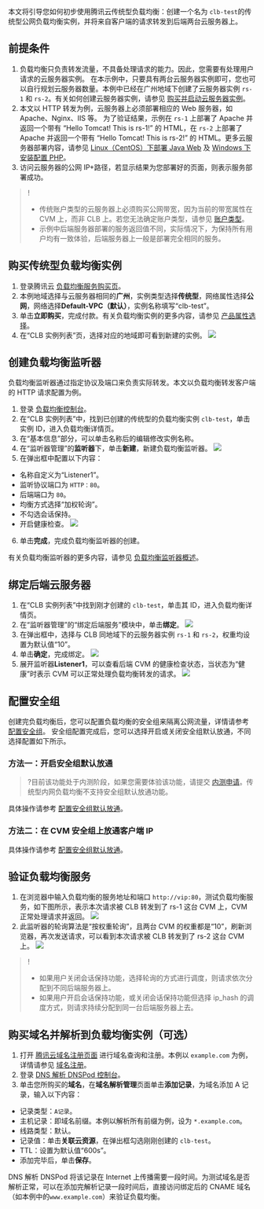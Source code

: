 本文将引导您如何初步使用腾讯云传统型负载均衡：创建一个名为 `clb-test`的传统型公网负载均衡实例，并将来自客户端的请求转发到后端两台云服务器上。

## 前提条件
1. 负载均衡只负责转发流量，不具备处理请求的能力。因此，您需要有处理用户请求的云服务器实例。
在本示例中，只要具有两台云服务器实例即可，您也可以自行规划云服务器数量。本例中已经在广州地域下创建了云服务器实例 `rs-1` 和 `rs-2`。有关如何创建云服务器实例，请参见 [购买并启动云服务器实例](https://cloud.tencent.com/document/product/213/4855)。
2. 本文以 HTTP 转发为例，云服务器上必须部署相应的 Web 服务器，如 Apache、Nginx、IIS 等。
为了验证结果，示例在 `rs-1` 上部署了 Apache 并返回一个带有 “Hello Tomcat! This is rs-1!” 的 HTML，在 `rs-2` 上部署了 Apache 并返回一个带有 “Hello Tomcat! This is rs-2!” 的 HTML。更多云服务器部署内容，请参见 [Linux（CentOS）下部署 Java Web](https://cloud.tencent.com/document/product/214/33414) 及 [Windows 下安装配置 PHP](https://cloud.tencent.com/document/product/213/10182)。
3. 访问云服务器的公网 IP+路径，若显示结果为您部署好的页面，则表示服务部署成功。
>!
> - 传统账户类型的云服务器上必须购买公网带宽，因为当前的带宽属性在 CVM 上，而非 CLB 上。若您无法确定账户类型，请参见 [账户类型](https://cloud.tencent.com/document/product/214/42934#.E8.B4.A6.E6.88.B7.E7.B1.BB.E5.9E.8B)。
> - 示例中后端服务器部署的服务返回值不同，实际情况下，为保持所有用户均有一致体验，后端服务器上一般是部署完全相同的服务。
> 

## 购买传统型负载均衡实例
1. 登录腾讯云 [负载均衡服务购买页](https://buy.cloud.tencent.com/lb)。
2. 本例地域选择与云服务器相同的**广州**，实例类型选择**传统型**，网络属性选择**公网**，网络选择**Default-VPC（默认）**，实例名称填写“clb-test”。
3. 单击**立即购买**，完成付款。有关负载均衡实例的更多内容，请参见 [产品属性选择](https://cloud.tencent.com/document/product/214/33415)。
4. 在“CLB 实例列表”页，选择对应的地域即可看到新建的实例。
![](https://main.qcloudimg.com/raw/ac0526359e985d8870242f65cd69d220.png)

## 创建负载均衡监听器
负载均衡监听器通过指定协议及端口来负责实际转发。本文以负载均衡转发客户端的 HTTP 请求配置为例。
1. 登录 [负载均衡控制台](https://console.cloud.tencent.com/clb/index?rid=1&type=2%2C3)。
2. 在“CLB 实例列表”中，找到已创建的传统型的负载均衡实例 `clb-test`，单击实例 ID，进入负载均衡详情页。
3. 在“基本信息”部分，可以单击名称后的编辑修改实例名称。
4. 在“监听器管理”的**监听器**下，单击**新建**，新建负载均衡监听器。
![](https://main.qcloudimg.com/raw/7d0a044e8824f6e68b4a75db5729f2dd.png)
5. 在弹出框中配置以下内容：
  - 名称自定义为“Listener1”。
  - 监听协议端口为 `HTTP：80`。
  - 后端端口为 `80`。
  - 均衡方式选择“加权轮询”。
  - 不勾选会话保持。
  - 开启健康检查。
  ![](https://main.qcloudimg.com/raw/9b48d0a27b21ed0ea9e6ef729f994c65.png)
6. 单击**完成**，完成负载均衡监听器的创建。

有关负载均衡监听器的更多内容，请参见 [负载均衡监听器概述](https://cloud.tencent.com/document/product/214/6151)。

## 绑定后端云服务器
1. 在“CLB 实例列表”中找到刚才创建的 `clb-test`，单击其 ID，进入负载均衡详情页。
2. 在“监听器管理”的“绑定后端服务”模块中，单击**绑定**。
![](https://main.qcloudimg.com/raw/286df0643451847e92305a375472c795.png)
3. 在弹出框中，选择与 CLB 同地域下的云服务器实例 `rs-1` 和 `rs-2`，权重均设置为默认值“10”。
4. 单击**确定**，完成绑定。
![](https://main.qcloudimg.com/raw/50d914aeb24d777db137b1f85eef365e.png)
5. 展开监听器**Listener1**，可以查看后端 CVM 的健康检查状态，当状态为“健康”时表示 CVM 可以正常处理负载均衡转发的请求。
![](https://main.qcloudimg.com/raw/1928d50fb7fe1d2cd3eda128c4ae9eb0.png)

## 配置安全组
创建完负载均衡后，您可以配置负载均衡的安全组来隔离公网流量，详情请参考 [配置安全组](https://cloud.tencent.com/document/product/214/14733#.E6.AD.A5.E9.AA.A4.E4.BA.8C.EF.BC.9A.E9.85.8D.E7.BD.AE-clb-.E5.AE.89.E5.85.A8.E7.BB.84)。
安全组配置完成后，您可以选择开启或关闭安全组默认放通，不同选择配置如下所示。

### 方法一：开启安全组默认放通
>?目前该功能处于内测阶段，如果您需要体验该功能，请提交 [内测申请](https://cloud.tencent.com/apply/p/njj5tl4a5j)。传统型内网负载均衡不支持安全组默认放通功能。
>
具体操作请参考 [配置安全组默认放通](https://cloud.tencent.com/document/product/214/14733#.E6.AD.A5.E9.AA.A4.E4.B8.89.EF.BC.9A.E9.85.8D.E7.BD.AE.E5.AE.89.E5.85.A8.E7.BB.84.E9.BB.98.E8.AE.A4.E6.94.BE.E9.80.9A)。


### 方法二：在 CVM 安全组上放通客户端 IP
具体操作请参考 [配置安全组默认放通](https://cloud.tencent.com/document/product/214/14733#.E6.AD.A5.E9.AA.A4.E4.B8.89.EF.BC.9A.E9.85.8D.E7.BD.AE.E5.AE.89.E5.85.A8.E7.BB.84.E9.BB.98.E8.AE.A4.E6.94.BE.E9.80.9A)。

## 验证负载均衡服务
1. 在浏览器中输入负载均衡的服务地址和端口 `http://vip:80`，测试负载均衡服务，如下图所示，表示本次请求被 CLB 转发到了 rs-1 这台 CVM 上，CVM 正常处理请求并返回。
![](https://main.qcloudimg.com/raw/5a87f56f456b18b693fa233aeb974a92.png)
2. 此监听器的轮询算法是“按权重轮询”，且两台 CVM 的权重都是“10”，刷新浏览器，再次发送请求，可以看到本次请求被 CLB 转发到了 rs-2 这台 CVM 上。
![](https://main.qcloudimg.com/raw/a549069b577a47bfeafb2b6925c5e5e7.png)
>!
> - 如果用户关闭会话保持功能，选择轮询的方式进行调度，则请求依次分配到不同后端服务器上。
> - 如果用户开启会话保持功能，或关闭会话保持功能但选择 ip_hash 的调度方式，则请求持续分配到同一台后端服务器上去。

## 购买域名并解析到负载均衡实例（可选）
1. 打开 [腾讯云域名注册页面](https://dnspod.cloud.tencent.com) 进行域名查询和注册。本例以 `example.com` 为例，详情请参见 [域名注册](https://cloud.tencent.com/document/product/242/9595)。
2. 登录 [DNS 解析 DNSPod 控制台](https://console.cloud.tencent.com/cns)。
3. 单击您所购买的**域名**，在**域名解析管理**页面单击**添加记录**，为域名添加 A 记录，输入以下内容：
  - 记录类型：`A记录`。
  - 主机记录：即域名前缀。本例以解析所有前缀为例，设为 `*.example.com`。
  - 线路类型：默认。
  - 记录值：单击**关联云资源**，在弹出框勾选刚刚创建的 `clb-test`。
  - TTL：设置为默认值“600s”。
  - 添加完毕后，单击**保存**。

DNS 解析 DNSPod 将该记录在 Internet 上传播需要一段时间。为测试域名是否解析正常，可以在添加完解析记录一段时间后，直接访问绑定后的 CNAME 域名（如本例中的`www.example.com`）来验证负载均衡。
